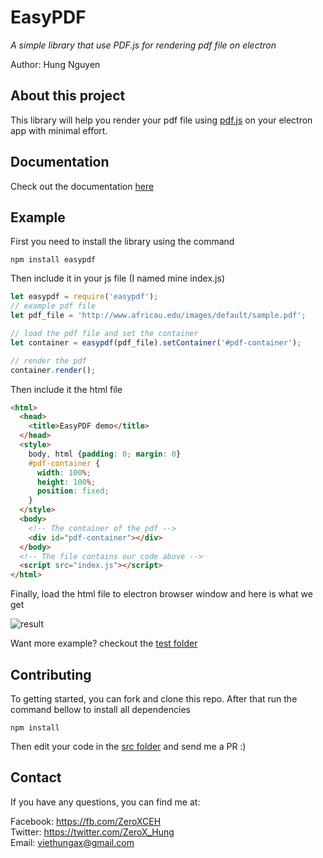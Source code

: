 # EasyPDF
*A simple library that use PDF.js for rendering pdf file on electron*

Author: Hung Nguyen

## About this project
This library will help you render your pdf file using [pdf.js](https://github.com/mozilla/pdf.js/) on your electron app with minimal effort.

## Documentation
Check out the documentation [here](api.md)

## Example
First you need to install the library using the command
```
npm install easypdf
```

Then include it in your js file (I named mine index.js)
```js
let easypdf = require('easypdf');
// example pdf file
let pdf_file = 'http://www.africau.edu/images/default/sample.pdf';

// load the pdf file and set the container
let container = easypdf(pdf_file).setContainer('#pdf-container');

// render the pdf
container.render();
```

Then include it the html file
```html
<html>
  <head>
    <title>EasyPDF demo</title>
  </head>
  <style>
    body, html {padding: 0; margin: 0}
    #pdf-container {
      width: 100%;
      height: 100%;
      position: fixed;
    }
  </style>
  <body>
    <!-- The container of the pdf -->
    <div id="pdf-container"></div>
  </body>
  <!-- The file contains our code above -->
  <script src="index.js"></script>
</html>
```

Finally, load the html file to electron browser window and here is what we get

![result](https://media.giphy.com/media/TITLlBd68poAr5SOg4/giphy.gif)

Want more example? checkout the [test folder](/test)

## Contributing
To getting started, you can fork and clone this repo. After that run the command bellow to install all dependencies
```
npm install
``` 

Then edit your code in the [src folder](/src) and send me a PR :)

## Contact
If you have any questions, you can find me at:

Facebook: https://fb.com/ZeroXCEH <br>
Twitter: https://twitter.com/ZeroX_Hung <br>
Email: viethungax@gmail.com